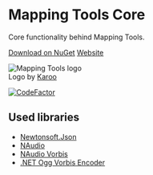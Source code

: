 # Mapping Tools Core
Core functionality behind Mapping Tools.

[Download on NuGet](https://www.nuget.org/packages/MappingTools.Core/)
[Website](https://mappingtools.seira.moe/)


<p align="left">
  <img src="https://i.imgur.com/7JqvlNY.png" alt="Mapping Tools logo"/>
  <br/>Logo by <a href="https://osu.ppy.sh/users/1882522">Karoo</a>
</p>

[![CodeFactor](https://www.codefactor.io/repository/github/olibomby/mapping_tools_core/badge)](https://www.codefactor.io/repository/github/olibomby/mapping_tools_core)

## Used libraries
- [Newtonsoft.Json](https://github.com/JamesNK/Newtonsoft.Json)
- [NAudio](https://github.com/naudio/NAudio)
- [NAudio Vorbis](https://github.com/naudio/Vorbis)
- [.NET Ogg Vorbis Encoder](https://github.com/SteveLillis/.NET-Ogg-Vorbis-Encoder)

